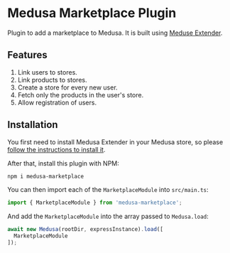 # Medusa Marketplace Plugin

Plugin to add a marketplace to Medusa. It is built using [Meduse Extender](https://github.com/adrien2p/medusa-extender).

## Features

1. Link users to stores.
2. Link products to stores.
3. Create a store for every new user.
4. Fetch only the products in the user's store.
5. Allow registration of users.

## Installation

You first need to install Medusa Extender in your Medusa store, so please [follow the instructions to install it](https://github.com/adrien2p/medusa-extender#integration-in-an-existing-medusa-project).

After that, install this plugin with NPM:

```bash
npm i medusa-marketplace
```

You can then import each of the `MarketplaceModule` into `src/main.ts`:

```typescript
import { MarketplaceModule } from 'medusa-marketplace';
```

And add the `MarketplaceModule` into the array passed to `Medusa.load`:

```typescript
await new Medusa(rootDir, expressInstance).load([
  MarketplaceModule
]);
```